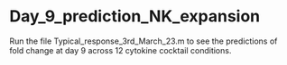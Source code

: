 # Day_9_prediction_NK_expansion

Run the file Typical_response_3rd_March_23.m to see the predictions of fold change at day 9 across 12 cytokine cocktail conditions.
